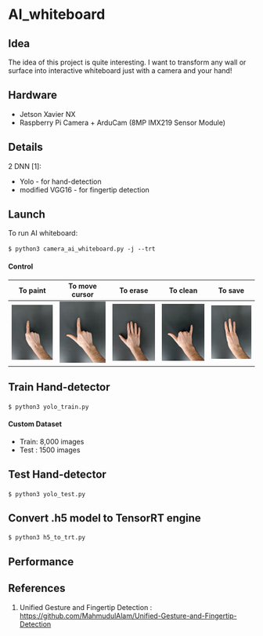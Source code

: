 # AI_whiteboard

## Idea

The idea of this project is quite interesting. 
I want to transform any wall or surface into interactive whiteboard just with a camera and your hand!

## Hardware

- Jetson Xavier NX 
- Raspberry Pi Camera + ArduCam (8MP IMX219 Sensor Module)

## Details

2 DNN [1]:
 - Yolo - for hand-detection
 - modified VGG16 - for fingertip detection

## Launch

To run AI whiteboard:

`$ python3 camera_ai_whiteboard.py -j --trt`

#### Control
| To paint  | To move cursor  |  To erase | To clean | To save | 
| :---------------:|:---------------:|:---------------:|:--------------:|:---------------:|
| ![](images/to_paint.jpg)  |![](images/to_move.jpg) | ![](images/to_erase.jpg) |![](images/to_clean.jpg)|![](images/to_save.jpg)|


## Train Hand-detector
`$ python3 yolo_train.py`

#### Custom Dataset
- Train: 8,000 images
- Test : 1500 images

## Test Hand-detector
`$ python3 yolo_test.py`

## Convert .h5 model to TensorRT engine

`$ python3 h5_to_trt.py`

## Performance



## References
1. Unified Gesture and Fingertip Detection : https://github.com/MahmudulAlam/Unified-Gesture-and-Fingertip-Detection
